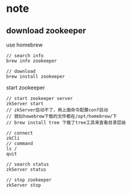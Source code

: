 # note

## download zookeeper

use homebrew
```
// search info
brew info zookeeper

// download
brew install zookeeper

```

start zookeeper
```
// start zookeeper server
zkServer start
// zkServer启动不了，用上面命令配置conf启动
// 貌似howebrew下载的文件都在/opt/homebrew/下
// brew install tree 下载了tree工具来查看目录层级

// connect
zkCli 
// command
ls /
quit

// search status
zkServer status

// stop zookeeper
zkServer stop

```